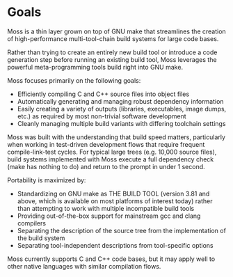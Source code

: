 Goals
=====

Moss is a thin layer grown on top of GNU make that streamlines the creation of
high-performance multi-tool-chain build systems for large code bases.

Rather than trying to create an entirely new build tool or introduce a code
generation step before running an existing build tool, Moss leverages the
powerful meta-programming tools build right into GNU make.

Moss focuses primarily on the following goals:

- Efficiently compiling C and C++ source files into object files
- Automatically generating and managing robust dependency information
- Easily creating a variety of outputs (libraries, executables, image dumps,
  etc.) as required by most non-trivial software development
- Cleanly managing multiple build variants with differing toolchain settings

Moss was built with the understanding that build speed matters, particularly
when working in test-driven development flows that require frequent
compile-link-test cycles. For typical large trees (e.g. 10,000 source files),
build systems implemented with Moss execute a full dependency check (make has
nothing to do) and return to the prompt in under 1 second.

Portability is maximized by:

- Standardizing on GNU make as THE BUILD TOOL (version 3.81 and above, which is
  available on most platforms of interest today) rather than attempting to work
  with multiple incompatible build tools
- Providing out-of-the-box support for mainstream gcc and clang compilers
- Separating the description of the source tree from the implementation of the
  build system
- Separating tool-independent descriptions from tool-specific options

Moss currently supports C and C++ code bases, but it may apply well to other
native languages with similar compilation flows.
